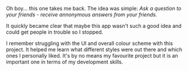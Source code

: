 Oh boy... this one takes me back. The idea was simple: *Ask a question to your friends - receive annonymous answers from your friends.*

It quickly became clear that maybe this app wasn't such a good idea and could get people in trouble so I stopped.

I remember struggling with the UI and overall colour scheme with this project. It helped me learn what different styles were out there and which ones I personally liked. It's by no means my favourite project but it is an important one in terms of my development skills.